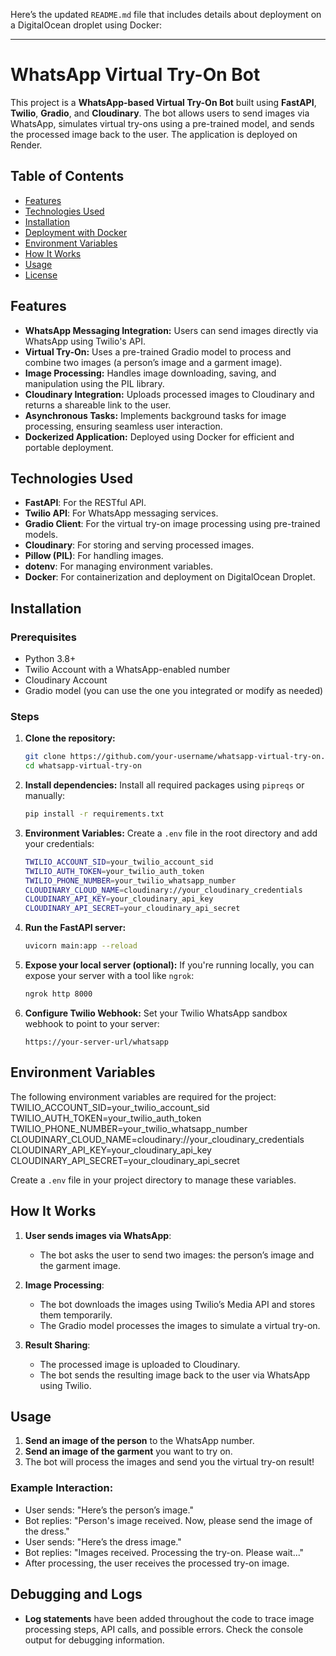Here’s the updated `README.md` file that includes details about deployment on a DigitalOcean droplet using Docker:

---

# WhatsApp Virtual Try-On Bot

This project is a **WhatsApp-based Virtual Try-On Bot** built using **FastAPI**, **Twilio**, **Gradio**, and **Cloudinary**. The bot allows users to send images via WhatsApp, simulates virtual try-ons using a pre-trained model, and sends the processed image back to the user. The application is deployed on Render.

## Table of Contents
- [Features](#features)
- [Technologies Used](#technologies-used)
- [Installation](#installation)
- [Deployment with Docker](#deployment-with-docker)
- [Environment Variables](#environment-variables)
- [How It Works](#how-it-works)
- [Usage](#usage)
- [License](#license)

## Features
- **WhatsApp Messaging Integration:** Users can send images directly via WhatsApp using Twilio's API.
- **Virtual Try-On:** Uses a pre-trained Gradio model to process and combine two images (a person’s image and a garment image).
- **Image Processing:** Handles image downloading, saving, and manipulation using the PIL library.
- **Cloudinary Integration:** Uploads processed images to Cloudinary and returns a shareable link to the user.
- **Asynchronous Tasks:** Implements background tasks for image processing, ensuring seamless user interaction.
- **Dockerized Application:** Deployed using Docker for efficient and portable deployment.

## Technologies Used
- **FastAPI**: For the RESTful API.
- **Twilio API**: For WhatsApp messaging services.
- **Gradio Client**: For the virtual try-on image processing using pre-trained models.
- **Cloudinary**: For storing and serving processed images.
- **Pillow (PIL)**: For handling images.
- **dotenv**: For managing environment variables.
- **Docker**: For containerization and deployment on DigitalOcean Droplet.
  
## Installation

### Prerequisites
- Python 3.8+
- Twilio Account with a WhatsApp-enabled number
- Cloudinary Account
- Gradio model (you can use the one you integrated or modify as needed)


### Steps
1. **Clone the repository:**
    ```bash
    git clone https://github.com/your-username/whatsapp-virtual-try-on.git
    cd whatsapp-virtual-try-on
    ```

2. **Install dependencies:**
    Install all required packages using `pipreqs` or manually:
    ```bash
    pip install -r requirements.txt
    ```

3. **Environment Variables:**
   Create a `.env` file in the root directory and add your credentials:
    ```bash
    TWILIO_ACCOUNT_SID=your_twilio_account_sid
    TWILIO_AUTH_TOKEN=your_twilio_auth_token
    TWILIO_PHONE_NUMBER=your_twilio_whatsapp_number
    CLOUDINARY_CLOUD_NAME=cloudinary://your_cloudinary_credentials
    CLOUDINARY_API_KEY=your_cloudinary_api_key
    CLOUDINARY_API_SECRET=your_cloudinary_api_secret
    ```

4. **Run the FastAPI server:**
    ```bash
    uvicorn main:app --reload
    ```

5. **Expose your local server (optional):**
   If you're running locally, you can expose your server with a tool like `ngrok`:
    ```bash
    ngrok http 8000
    ```

6. **Configure Twilio Webhook:**
   Set your Twilio WhatsApp sandbox webhook to point to your server:
    ```
    https://your-server-url/whatsapp
    ```
    
## Environment Variables
The following environment variables are required for the project:
    TWILIO_ACCOUNT_SID=your_twilio_account_sid
    TWILIO_AUTH_TOKEN=your_twilio_auth_token
    TWILIO_PHONE_NUMBER=your_twilio_whatsapp_number
    CLOUDINARY_CLOUD_NAME=cloudinary://your_cloudinary_credentials
    CLOUDINARY_API_KEY=your_cloudinary_api_key
    CLOUDINARY_API_SECRET=your_cloudinary_api_secret

Create a `.env` file in your project directory to manage these variables.

## How It Works

1. **User sends images via WhatsApp**:
   - The bot asks the user to send two images: the person’s image and the garment image.

2. **Image Processing**:
   - The bot downloads the images using Twilio’s Media API and stores them temporarily.
   - The Gradio model processes the images to simulate a virtual try-on.

3. **Result Sharing**:
   - The processed image is uploaded to Cloudinary.
   - The bot sends the resulting image back to the user via WhatsApp using Twilio.

## Usage
1. **Send an image of the person** to the WhatsApp number.
2. **Send an image of the garment** you want to try on.
3. The bot will process the images and send you the virtual try-on result!

### Example Interaction:
- User sends: "Here’s the person’s image."
- Bot replies: "Person's image received. Now, please send the image of the dress."
- User sends: "Here’s the dress image."
- Bot replies: "Images received. Processing the try-on. Please wait..."
- After processing, the user receives the processed try-on image.

## Debugging and Logs
- **Log statements** have been added throughout the code to trace image processing steps, API calls, and possible errors. Check the console output for debugging information.


